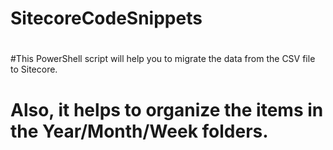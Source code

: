 # SitecoreCodeSnippets
# 
#This PowerShell script will help you to migrate the data from the CSV file to Sitecore.

# Also, it helps to organize the items in the Year/Month/Week folders.
